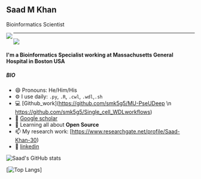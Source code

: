 ## Saad M Khan
Bioinformatics Scientist

<img align="left" src=anime/animation6.gif>

---


![](https://komarev.com/ghpvc/?username=smk5g5&color=red4)


#### I'm a Bioinformatics Specialist working at Massachusetts General Hospital in Boston USA


##### BIO

- 😄 Pronouns: He/Him/His
- ⚙️ I use daily: `.py`, `.R`, `.cwl`, `.wdl`,`.sh`
- 💻 [Github_work](https://github.com/smk5g5/MU-PseUDeep \n https://github.com/smk5g5/Single_cell_WDLworkflows) 
- 📰 [Google scholar](https://scholar.google.com/citations?hl=en&user=z_JS9WYAAAAJ)
- 🌱 Learning all about **Open Source**
- 📫 My research work: [https://www.researchgate.net/profile/Saad-Khan-30)
- 💼 [linkedin](https://www.linkedin.com/in/saad-murtaza-khan/)

![Saad's GitHub stats](https://github-readme-stats.vercel.app/api?username=smk5g5&show_icons=true&theme=moltackw)


[![Top Langs](https://github-readme-stats.vercel.app/api/top-langs/?username=smk5g5&layout=compact)]


<!--
**smk5g5/smk5g5** is a ✨ _special_ ✨ repository because its `README.md` (this file) appears on your GitHub profile.

